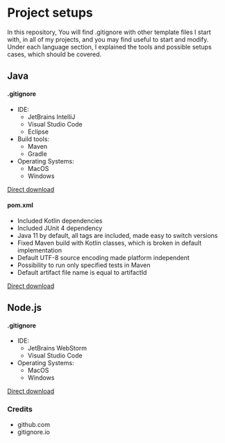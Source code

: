 # Project setups
In this repository, You will find .gitignore with other template files I start with, in all of my projects, and you may find useful to start and modify.
Under each language section, I explained the tools and possible setups cases, which should be covered.
## Java
#### .gitignore
- IDE:
    - JetBrains IntelliJ
    - Visual Studio Code
    - Eclipse
- Build tools: 
    - Maven
    - Gradle
- Operating Systems:
    - MacOS
    - Windows

[Direct download](Java/.gitignore)

#### pom.xml
 - Included Kotlin dependencies
 - Included JUnit 4 dependency
 - Java 11 by default, all tags are included, made easy to switch versions
 - Fixed Maven build with Kotlin classes, which is broken in default implementation
 - Default UTF-8 source encoding made platform independent
 - Possibility to run only specified tests in Maven
 - Default artifact file name is equal to artifactId
 
 [Direct download](Java/pom.xml)

## Node.js
#### .gitignore
- IDE:
    - JetBrains WebStorm
    - Visual Studio Code
- Operating Systems:
    - MacOS
    - Windows
    
 [Direct download](Node.js/.gitignore)

### Credits
 - github.com
 - gitignore.io
